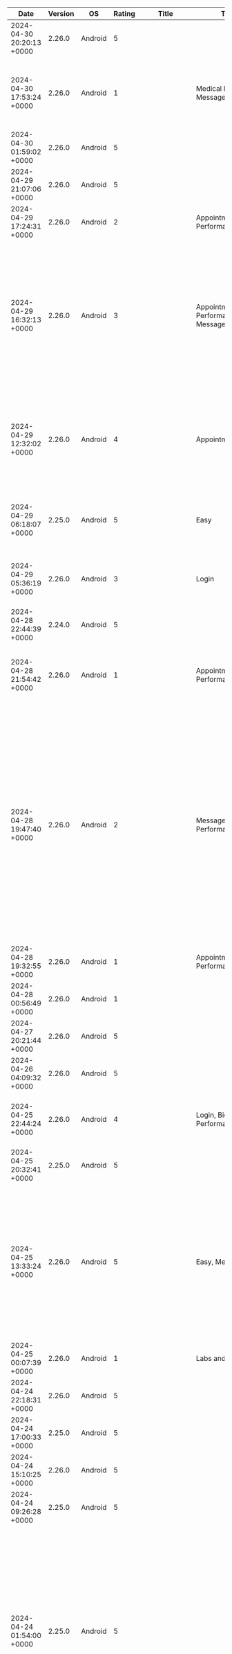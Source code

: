 | Date                      | Version | OS      | Rating | Title                                         | Tag                                                          | Review                                                                                                                                                                                                                                                                                                                                                                                                                                                                                                                                                                         |
| ------------------------- | ------- | ------- | ------ | --------------------------------------------- | ------------------------------------------------------------ | ------------------------------------------------------------------------------------------------------------------------------------------------------------------------------------------------------------------------------------------------------------------------------------------------------------------------------------------------------------------------------------------------------------------------------------------------------------------------------------------------------------------------------------------------------------------------------ |
| 2024-04-30 20:20:13 +0000 | 2.26.0  | Android | 5      |                                               |                                                              | Better than the previous app. Love it!                                                                                                                                                                                                                                                                                                                                                                                                                                                                                                                                         |
| 2024-04-30 17:53:24 +0000 | 2.26.0  | Android | 1      |                                               | Medical Records, Messages                                    | Useless app tells me what I already know. I cannot look at my medical records or contact anyone or leave a message fir a provider.                                                                                                                                                                                                                                                                                                                                                                                                                                             |
| 2024-04-30 01:59:02 +0000 | 2.26.0  | Android | 5      |                                               |                                                              | Friendly Application to use.                                                                                                                                                                                                                                                                                                                                                                                                                                                                                                                                                   |
| 2024-04-29 21:07:06 +0000 | 2.26.0  | Android | 5      |                                               |                                                              | great job                                                                                                                                                                                                                                                                                                                                                                                                                                                                                                                                                                      |
| 2024-04-29 17:24:31 +0000 | 2.26.0  | Android | 2      |                                               | Appointments, Performance                                    | Appointments quit working on the app                                                                                                                                                                                                                                                                                                                                                                                                                                                                                                                                           |
| 2024-04-29 16:32:13 +0000 | 2.26.0  | Android | 3      |                                               | Appointments, Performance, Error Message                     | Up until a week or so ago I had 0 issues with the app. Since last week the app will now not give me my appointment list. All it says is "We're having trouble getting your appointments. Refresh this screen or try again later." Neither of those options work.                                                                                                                                                                                                                                                                                                               |
| 2024-04-29 12:32:02 +0000 | 2.26.0  | Android | 4      |                                               | Appointments, Rx                                             | It's incredibly useful for appointments and prescription refills For support with this app, I've had good luck communicating with my local Patient Advocate at the VA.                                                                                                                                                                                                                                                                                                                                                                                                         |
| 2024-04-29 06:18:07 +0000 | 2.25.0  | Android | 5      |                                               | Easy                                                         | It makes getting your information some much easier. Wish I would have known about the app earlier.                                                                                                                                                                                                                                                                                                                                                                                                                                                                             |
| 2024-04-29 05:36:19 +0000 | 2.26.0  | Android | 3      |                                               | Login                                                        | app is ok usually takes you to a browser to login anyways so whats the point of the app.                                                                                                                                                                                                                                                                                                                                                                                                                                                                                       |
| 2024-04-28 22:44:39 +0000 | 2.24.0  | Android | 5      |                                               |                                                              | New app is amazing and a long time coming. Great Job VA                                                                                                                                                                                                                                                                                                                                                                                                                                                                                                                        |
| 2024-04-28 21:54:42 +0000 | 2.26.0  | Android | 1      |                                               | Appointments, Performance                                    | It was working great, now my appointments won't show up. That was my main reason for the app. Please fix                                                                                                                                                                                                                                                                                                                                                                                                                                                                       |
| 2024-04-28 19:47:40 +0000 | 2.26.0  | Android | 2      |                                               | Messages, Performance                                        | This app is convenient for some things. It has several glitching issues and boots you while working on typing messages and deletes the messages when you hit send and will log off on its own without warning. If you need to write a message that is longer than a couple of sentences, then use myhealthva.gov instead. That at least saves a draft rather than deleting it all and having to go back and rewrite it.                                                                                                                                                        |
| 2024-04-28 19:32:55 +0000 | 2.26.0  | Android | 1      |                                               | Appointments, Performance                                    | Often fails to load appointments                                                                                                                                                                                                                                                                                                                                                                                                                                                                                                                                               |
| 2024-04-28 00:56:49 +0000 | 2.26.0  | Android | 1      |                                               |                                                              | Does not work.                                                                                                                                                                                                                                                                                                                                                                                                                                                                                                                                                                 |
| 2024-04-27 20:21:44 +0000 | 2.26.0  | Android | 5      |                                               |                                                              | Thanks for all the help I am receiving.....                                                                                                                                                                                                                                                                                                                                                                                                                                                                                                                                    |
| 2024-04-26 04:09:32 +0000 | 2.26.0  | Android | 5      |                                               |                                                              | All in One                                                                                                                                                                                                                                                                                                                                                                                                                                                                                                                                                                     |
| 2024-04-25 22:44:24 +0000 | 2.26.0  | Android | 4      |                                               | Login, Biometrics, Performance                               | pretty good app. too many steps to login. used to be able to use fingerprint but that stopped working.                                                                                                                                                                                                                                                                                                                                                                                                                                                                         |
| 2024-04-25 20:32:41 +0000 | 2.25.0  | Android | 5      |                                               |                                                              | Outstanding well informed                                                                                                                                                                                                                                                                                                                                                                                                                                                                                                                                                      |
| 2024-04-25 13:33:24 +0000 | 2.26.0  | Android | 5      |                                               | Easy, Messages                                               | I LOVE the ease of access this app gives us Veterans, sending messages, pulling up our info when requested by agencies etc and just how Simple everything is! 😁👍🏼 100% recommend this app to All my fellow Veterans and God bless 🙏🏼❤️ us All! 😎🤙🏼🪂🏍️💨                                                                                                                                                                                                                                                                                                              |
| 2024-04-25 00:07:39 +0000 | 2.26.0  | Android | 1      |                                               | Labs and Tests                                               | sucks so far. can't get lab results.                                                                                                                                                                                                                                                                                                                                                                                                                                                                                                                                           |
| 2024-04-24 22:18:31 +0000 | 2.26.0  | Android | 5      |                                               |                                                              | everything is great I like it very much thanks                                                                                                                                                                                                                                                                                                                                                                                                                                                                                                                                 |
| 2024-04-24 17:00:33 +0000 | 2.25.0  | Android | 5      |                                               |                                                              | This too is a very needed app for our medical data                                                                                                                                                                                                                                                                                                                                                                                                                                                                                                                             |
| 2024-04-24 15:10:25 +0000 | 2.26.0  | Android | 5      |                                               |                                                              | finally an app for VA!!! Helps a lot!!                                                                                                                                                                                                                                                                                                                                                                                                                                                                                                                                         |
| 2024-04-24 09:26:28 +0000 | 2.25.0  | Android | 5      |                                               |                                                              | Good                                                                                                                                                                                                                                                                                                                                                                                                                                                                                                                                                                           |
| 2024-04-24 01:54:00 +0000 | 2.25.0  | Android | 5      |                                               |                                                              | My, family is on a Witness Protection Program. And, I am here as God as my witness I need CIA to help me protect my families belongings and Our Liberty and or Right's Because we are getting murdered. 12/24/2023. [redacted] My, father's name is [redacted]. He, went to [redacted] College in [redacted] and was in the United States Army and he is missing.                                                                                                                                                                                                 |
| 2024-04-23 19:10:04 +0000 | 2.25.0  | Android | 1      |                                               |                                                              | There's no continuity with the actual VA hospital.                                                                                                                                                                                                                                                                                                                                                                                                                                                                                                                             |
| 2024-04-23 18:56:43 +0000 | 2.26.0  | Android | 5      |                                               | Appointments                                                 | Very accurate/ real time. Appt. reminder.                                                                                                                                                                                                                                                                                                                                                                                                                                                                                                                                      |
| 2024-04-23 18:09:12 +0000 | 2.26.0  | Android | 2      |                                               | Login, Performance                                           | Worked OK for a while, but now when I attempt to log in, after entering email/password and doing the two-step verification through ID.me, when it sends me back to the app it just resets to the original log-in screen, rather than taking me on into the app. It will cycle me through this endless loop. I've tried resetting, reinstalling, clearing the cache...I literally cannot log in on the app. It's essentially useless.                                                                                                                                           |
| 2024-04-23 15:03:20 +0000 | 2.26.0  | Android | 1      |                                               | Login, Performance                                           | The app keeps looping back to the login screen. I'm using Android OS, and it is up to date. I've tried deleting and reinstalling the app. When you login, you get 3 options after you verify with the login partner. 1. Open 2. Close Tab 3. Cancel. I've tried the first two with the looping issue, but I did not try the third option.                                                                                                                                                                                                                                      |
| 2024-04-23 13:10:47 +0000 | 2.25.0  | Android | 5      |                                               | Easy                                                         | easy to use                                                                                                                                                                                                                                                                                                                                                                                                                                                                                                                                                                    |
| 2024-04-22 19:11:18 +0000 | 2.25.0  | Android | 5      |                                               | Benefits                                                     | Does a good job of showing a snapshot of benefits.                                                                                                                                                                                                                                                                                                                                                                                                                                                                                                                             |
| 2024-04-22 18:56:50 +0000 | 2.25.0  | Android | 5      |                                               | Easy, Rx, Messages                                           | THIS APP HAS CHANGED THE GAME FOR THE VA AND OUR SERVICE MEMBER'S IM ABLE TO EASILY COMMUNICATE AND CONNECT AND ALSO MANAGE MY MEDICNE THANK THE LORD                                                                                                                                                                                                                                                                                                                                                                                                                          |
| 2024-04-22 16:20:03 +0000 | 2.25.0  | Android | 5      |                                               | Messages                                                     | Wonderful tool for managing VA health. Especially helpful in contacting and sharing info with the VA health team.                                                                                                                                                                                                                                                                                                                                                                                                                                                              |
| 2024-04-22 16:11:52 +0000 | 2.25.0  | Android | 4      |                                               | Claims, Payments, Rx                                         | great way to view claim status, compensation payments, medication and order refills. More features could be added but you have to go to regular website for it.                                                                                                                                                                                                                                                                                                                                                                                                                |
| 2024-04-21 16:53:17 +0000 | 2.25.0  | Android | 5      |                                               |                                                              | Doing a very good job there especially the employee continue the with outstanding service's                                                                                                                                                                                                                                                                                                                                                                                                                                                                                    |
| 2024-04-21 13:02:20 +0000 | 2.25.0  | Android | 1      |                                               | Login, Performance                                           | Sign-in sends you through a loop and doesn't actually log into the app. This app has never fully worked properly and each update leads to more problems                                                                                                                                                                                                                                                                                                                                                                                                                        |
| 2024-04-20 22:42:49 +0000 | 2.25.0  | Android | 4      |                                               |                                                              | Not yet got the app.                                                                                                                                                                                                                                                                                                                                                                                                                                                                                                                                                           |
| 2024-04-20 16:56:06 +0000 | 2.25.0  | Android | 5      |                                               | Messages, Appointments                                       | it's the VA at your fingertips I know every location is going to be different and have a little bit different response times but I know here in Montana they do a fantastic job with messages keeping appointments I really recommend the app                                                                                                                                                                                                                                                                                                                                  |
| 2024-04-20 15:58:54 +0000 | 2.25.0  | Android | 5      |                                               | Easy, Navigation                                             | Easy to navigate and convenient!!!! Happy with all of the improvements occurring in the department of the VA.                                                                                                                                                                                                                                                                                                                                                                                                                                                                  |
| 2024-04-19 16:51:12 +0000 | 2.25.0  | Android | 5      |                                               |                                                              | Great so far                                                                                                                                                                                                                                                                                                                                                                                                                                                                                                                                                                   |
| 2024-04-19 15:21:02 +0000 | 2.25.0  | Android | 3      |                                               | Rx                                                           | Too much BS to refill RX                                                                                                                                                                                                                                                                                                                                                                                                                                                                                                                                                       |
| 2024-04-19 14:54:11 +0000 | 2.25.0  | Android | 2      |                                               | Login, Performance                                           | Works when it wants too. I'm currently in a login loop where it will open ID me and I do a push notification and approve it, then goes back to the app still on the sign on page                                                                                                                                                                                                                                                                                                                                                                                               |
| 2024-04-19 05:50:44 +0000 | 2.25.0  | Android | 3      |                                               |                                                              | Very limited, try using links and Hypertext to VA.gov                                                                                                                                                                                                                                                                                                                                                                                                                                                                                                                          |
| 2024-04-19 03:45:00 +0000 | 2.25.0  | Android | 5      |                                               |                                                              | Great                                                                                                                                                                                                                                                                                                                                                                                                                                                                                                                                                                          |
| 2024-04-19 00:35:51 +0000 | 2.25.0  | Android | 5      |                                               |                                                              | Always receive excellent service & care here.                                                                                                                                                                                                                                                                                                                                                                                                                                                                                                                                  |
| 2024-04-18 21:56:13 +0000 | 2.25.0  | Android | 4      |                                               |                                                              | I have no problems with this site.                                                                                                                                                                                                                                                                                                                                                                                                                                                                                                                                             |
| 2024-04-18 21:42:21 +0000 | 2.25.0  | Android | 1      |                                               | Login, Performance                                           | I have been attempting to log in for 30 mins, not happening! Called # no answer!                                                                                                                                                                                                                                                                                                                                                                                                                                                                                               |
| 2024-04-18 20:58:16 +0000 | 2.24.0  | Android | 5      |                                               |                                                              | User friendly                                                                                                                                                                                                                                                                                                                                                                                                                                                                                                                                                                  |
| 2024-04-18 18:21:44 +0000 | 2.23.0  | Android | 3      |                                               | Login, Disability, Accessibility                             | difficult remember login cognitive memory loss                                                                                                                                                                                                                                                                                                                                                                                                                                                                                                                                 |
| 2024-04-17 09:30:11 +0000 | 2.25.0  | Android | 5      |                                               |                                                              | great app                                                                                                                                                                                                                                                                                                                                                                                                                                                                                                                                                                      |
| 2024-04-16 21:50:19 +0000 | 2.25.0  | Android | 5      |                                               |                                                              | The care and interest that this faculty gives to anyone patient are amazing, and comforting feelings allow you to be a stress free and relaxed atmosphere 😌.                                                                                                                                                                                                                                                                                                                                                                                                                  |
| 2024-04-16 21:03:16 +0000 | 2.25.0  | Android | 1      |                                               | Messages, Performance, Appointments                          | Used to be able to message my medical team, can't now. Use to be able to see my upcoming VA appointments, can't.                                                                                                                                                                                                                                                                                                                                                                                                                                                               |
| 2024-04-16 11:56:55 +0000 | 2.25.0  | Android | 5      |                                               |                                                              | excellent app for the VA                                                                                                                                                                                                                                                                                                                                                                                                                                                                                                                                                       |
| 2024-04-16 01:36:13 +0000 | 2.25.0  | Android | 2      |                                               | Messages, Performance                                        | twice message never went through                                                                                                                                                                                                                                                                                                                                                                                                                                                                                                                                               |
| 2024-04-15 23:04:09 +0000 | 2.25.0  | Android | 5      |                                               |                                                              | Much faster than logging in with a p c.                                                                                                                                                                                                                                                                                                                                                                                                                                                                                                                                        |
| 2024-04-15 22:46:41 +0000 | 2.25.0  | Android | 5      |                                               |                                                              | great app for vets                                                                                                                                                                                                                                                                                                                                                                                                                                                                                                                                                             |
| 2024-04-15 06:38:23 +0000 | 2.25.0  | Android | 5      |                                               |                                                              | I love this application.                                                                                                                                                                                                                                                                                                                                                                                                                                                                                                                                                       |
| 2024-04-15 05:14:34 +0000 | 2.25.0  | Android | 5      |                                               |                                                              | My interactions with the Silverdale CBOC have been exemplary. Thank you!                                                                                                                                                                                                                                                                                                                                                                                                                                                                                                       |
| 2024-04-14 23:01:51 +0000 | 2.25.0  | Android | 1      |                                               | Claims, Appeals                                              | There's hardly any "details" in what is going on your claim. A veteran can't see what was submitted or any details in an appeal of a claim either. The less you know, the better for the VA.                                                                                                                                                                                                                                                                                                                                                                                   |
| 2024-04-14 16:30:13 +0000 | 2.25.0  | Android | 3      |                                               | Appointments, Performance                                    | we can see our stuff but I would really like to know what my appoint menta are so if I forget to write them in my planner and I come back to write it in, I can look on there and find out what the appointment is for. outside of that, this app is very helpful for keeping up with stuff I just need notifications from the app eventually ❤️                                                                                                                                                                                                                               |
| 2024-04-14 03:53:14 +0000 | 2.25.0  | Android | 5      |                                               | Rx, Appointments, Letters, Payments, Navigation, Easy        | I love this app! Very easy to use. very simple smooth and not complicated. Hopkins on this app is fantastic! I can refill my medications, see my appointments, download my VA letters, change my direct deposit Etc it's about time the VA put out something that everyone can navigate through with ease.                                                                                                                                                                                                                                                                     |
| 2024-04-13 20:23:21 +0000 | 2.25.0  | Android | 5      |                                               | Rx                                                           | myhealth.vet.gov doesn't have an area for paying co-pay. The co-pay never Itemized, so I know it for a prescription for a doctor. everything else is great.                                                                                                                                                                                                                                                                                                                                                                                                                    |
| 2024-04-12 22:51:22 +0000 | 2.25.0  | Android | 5      |                                               |                                                              | It has everything I could ever need as a Veteran!                                                                                                                                                                                                                                                                                                                                                                                                                                                                                                                              |
| 2024-04-12 22:25:30 +0000 | 2.25.0  | Android | 2      |                                               | Notifications, Messages, Claims, Letters, Error Message      | This app is very unreliable. I never get alerts about messages being sent to me, and when I see that a claim letter is available when I click on Claim Letters, it says none are available. I have to call the VA and have an agent read them to me or wait 12 days to get the letter in the snail mail. 9 times out of 10 I get the "the VA mobile app isn't working right now, try again later" message. Unusable.                                                                                                                                                           |
| 2024-04-12 16:09:33 +0000 | 2.25.0  | Android | 4      |                                               | Performance                                                  | not a bad app but sometimes it gets a touch buggy                                                                                                                                                                                                                                                                                                                                                                                                                                                                                                                              |
| 2024-04-12 15:34:37 +0000 | 2.25.0  | Android | 3      |                                               | Login, Performance                                           | Repeated failed efforts to gain account access via mobile device using valid user ID and password. (Works fine on my notebook.) Using my mobile, once login info is provided and validated, the app then asks if I want to OPEN or close. I request OPEN and the app recycles back to the LOGIN SCREEN.                                                                                                                                                                                                                                                                        |
| 2024-04-12 15:26:03 +0000 | 2.25.0  | Android | 5      |                                               |                                                              | Great service and great staff. Always well received and treated with respect. Dr. Saenz and the gray team always make me feel welcomed and concerned about my health..                                                                                                                                                                                                                                                                                                                                                                                                         |
| 2024-04-12 11:19:58 +0000 | 2.25.0  | Android | 5      |                                               |                                                              | Staff exceeded my expectations.                                                                                                                                                                                                                                                                                                                                                                                                                                                                                                                                                |
| 2024-04-12 01:18:58 +0000 | 2.25.0  | Android | 3      |                                               | Appointments, Performance, Login                             | Recent updates (2.25.0) did not import previous scheduled appointments. There is no way to manually import upcoming appointments. Stil issues when having to log in via Authentication renewal                                                                                                                                                                                                                                                                                                                                                                                 |
| 2024-04-11 15:49:31 +0000 | 2.25.0  | Android | 1      |                                               | Rx                                                           | Can't get a prescription for me!                                                                                                                                                                                                                                                                                                                                                                                                                                                                                                                                               |
| 2024-04-11 12:25:35 +0000 | 2.25.0  | Android | 3      |                                               | Login, Performance                                           | Edit: had to login a different way. Previous: Already have an account. Input info, get authentication sent to phone number, check info (address, phone number), next step is verification... "we couldn't match you to this number"                                                                                                                                                                                                                                                                                                                                            |
| 2024-04-11 12:20:15 +0000 | 2.25.0  | Android | 5      |                                               |                                                              | Excellent thanks                                                                                                                                                                                                                                                                                                                                                                                                                                                                                                                                                               |
| 2024-04-10 23:54:38 +0000 | 2.25.0  | Android | 1      |                                               | Login, Performance                                           | Terrible app can't get past the login page                                                                                                                                                                                                                                                                                                                                                                                                                                                                                                                                     |
| 2024-04-10 22:15:28 +0000 | 2.25.0  | Android | 5      |                                               |                                                              | Makes things a whole lot easier!                                                                                                                                                                                                                                                                                                                                                                                                                                                                                                                                               |
| 2024-04-10 16:57:31 +0000 | 2.25.0  | Android | 1      |                                               | Messages                                                     | I no longer have access to my primary doctor.                                                                                                                                                                                                                                                                                                                                                                                                                                                                                                                                  |
| 2024-04-10 16:52:13 +0000 | 2.25.0  | Android | 5      |                                               |                                                              | great app                                                                                                                                                                                                                                                                                                                                                                                                                                                                                                                                                                      |
| 2024-04-10 14:37:46 +0000 | 2.25.0  | Android | 5      |                                               |                                                              | love the VA                                                                                                                                                                                                                                                                                                                                                                                                                                                                                                                                                                    |
| 2024-04-10 14:37:20 +0000 | 2.24.0  | Android | 3      |                                               |                                                              | Probably a fair rating. Sometimes it takes multiple tries to access relevant information.                                                                                                                                                                                                                                                                                                                                                                                                                                                                                      |
| 2024-04-10 12:57:40 +0000 | 2.25.0  | Android | 5      |                                               | Easy                                                         | easy to use                                                                                                                                                                                                                                                                                                                                                                                                                                                                                                                                                                    |
| 2024-04-10 01:34:01 +0000 | 2.24.0  | Android | 1      |                                               | Performance                                                  | for a basic app, with basic functions, like most government websites, it can barely do what it needs to do without feeling like it's 20 years old and extremely buggy.                                                                                                                                                                                                                                                                                                                                                                                                         |
| 2024-04-09 18:59:26 +0000 | 2.24.0  | Android | 5      |                                               | Appointments, Rx                                             | best way to check on your appts and meds                                                                                                                                                                                                                                                                                                                                                                                                                                                                                                                                       |
| 2024-04-09 18:34:49 +0000 | 2.24.0  | Android | 5      |                                               |                                                              | Faithful Health Care! I'm grateful! Thank God for VA Doctors, Nurses, Admin People who keep me straight: Jennifer at Puyallup VA!!                                                                                                                                                                                                                                                                                                                                                                                                                                             |
| 2024-04-09 13:23:14 +0000 | 2.24.0  | Android | 1      |                                               |                                                              | This app sucks.                                                                                                                                                                                                                                                                                                                                                                                                                                                                                                                                                                |
| 2024-04-08 22:45:12 +0000 | 2.23.0  | Android | 1      |                                               |                                                              | When i inevitably become 1 of the 22 a day, the VA will be at the top of my note.                                                                                                                                                                                                                                                                                                                                                                                                                                                                                              |
| 2024-04-08 14:05:39 +0000 | 2.24.0  | Android | 4      |                                               | Messages, Performance                                        | can't delete messages any longer. What happened??                                                                                                                                                                                                                                                                                                                                                                                                                                                                                                                              |
| 2024-04-08 13:06:29 +0000 | 2.24.0  | Android | 4      |                                               | Messages                                                     | how to trash old messages                                                                                                                                                                                                                                                                                                                                                                                                                                                                                                                                                      |
| 2024-04-08 10:57:19 +0000 | 2.24.0  | Android | 1      |                                               |                                                              | what a pain                                                                                                                                                                                                                                                                                                                                                                                                                                                                                                                                                                    |
| 2024-04-07 21:39:09 +0000 | 2.24.0  | Android | 5      |                                               | Payments, Rx, Appointments                                   | This application allows me to check my disability payments, refills, and Doctor Appointments.                                                                                                                                                                                                                                                                                                                                                                                                                                                                                  |
| 2024-04-07 21:12:37 +0000 | 2.24.0  | Android | 5      |                                               | Easy, Appointments, Rx                                       | va app very easy to use and helpful with appointments and pharmacy refills.                                                                                                                                                                                                                                                                                                                                                                                                                                                                                                    |
| 2024-04-07 17:53:50 +0000 | 1.30.0  | Android | 5      |                                               | Letters, Disability                                          | As described, great for us disabled vets, get your letters in 2 minutes.                                                                                                                                                                                                                                                                                                                                                                                                                                                                                                       |
| 2024-04-07 13:22:54 +0000 | 2.24.0  | Android | 5      |                                               |                                                              | Great for Veterans                                                                                                                                                                                                                                                                                                                                                                                                                                                                                                                                                             |
| 2024-04-07 02:49:19 +0000 | 2.24.0  | Android | 5      |                                               |                                                              | Great app.                                                                                                                                                                                                                                                                                                                                                                                                                                                                                                                                                                     |
| 2024-04-06 15:16:24 +0000 | 2.24.0  | Android | 5      |                                               | Easy, Navigation                                             | excellent new app, easy to read and navigate.                                                                                                                                                                                                                                                                                                                                                                                                                                                                                                                                  |
| 2024-04-05 19:59:35 +0000 | 2.24.0  | Android | 5      |                                               |                                                              | The VA has always been my best preference for my health care and/or referral.                                                                                                                                                                                                                                                                                                                                                                                                                                                                                                  |
| 2024-04-05 17:23:41 +0000 | 2.24.0  | Android | 5      |                                               |                                                              | great application 👍🏻                                                                                                                                                                                                                                                                                                                                                                                                                                                                                                                                                         |
| 2024-04-05 10:38:44 +0000 | 2.24.0  | Android | 5      |                                               | Easy                                                         | love it. super easy and convenient to use.                                                                                                                                                                                                                                                                                                                                                                                                                                                                                                                                     |
| 2024-04-04 23:16:18 +0000 | 2.24.0  | Android | 5      |                                               |                                                              | This app really helps me keep up with all my VA and medical.                                                                                                                                                                                                                                                                                                                                                                                                                                                                                                                   |
| 2024-04-04 19:59:15 +0000 | 2.24.0  | Android | 3      |                                               | Recommendations, Appointments, Medical Records, Rx, Messages | I've edited this review from 1 star to 4 and down to 3 now. There is no one to contact for troubleshooting, so reviews are the only way to tell them the issues. The negatives are fewer now, but one huge problem is scheduled appointments. It shows that i have none when I have many and also no history of appointments. I've cleared cache, memory, and reinstalled. There are no medical records downloading or viewing except vaccinations. Big pluses are Rx renewals and messaging.                                                                                  |
| 2024-04-04 15:29:40 +0000 | 2.24.0  | Android | 5      |                                               | Easy                                                         | Very easy to use                                                                                                                                                                                                                                                                                                                                                                                                                                                                                                                                                               |
| 2024-04-04 13:14:12 +0000 | 2.24.0  | Android | 5      |                                               |                                                              | way better!                                                                                                                                                                                                                                                                                                                                                                                                                                                                                                                                                                    |
| 2024-04-04 10:33:20 +0000 |         | Android | 5      |                                               | Easy                                                         | easy to manage                                                                                                                                                                                                                                                                                                                                                                                                                                                                                                                                                                 |
| 2024-04-04 05:15:24 +0000 | 2.24.0  | Android | 5      |                                               | Performance                                                  | 5/5 experience.                                                                                                                                                                                                                                                                                                                                                                                                                                                                                                                                                                |
| 2024-04-03 21:48:25 +0000 | 2.24.0  | Android | 5      |                                               |                                                              | so far so good! God's blessings to all of you                                                                                                                                                                                                                                                                                                                                                                                                                                                                                                                                  |
| 2024-04-03 21:31:40 +0000 | 2.24.0  | Android | 5      |                                               | Performance                                                  | Working well.                                                                                                                                                                                                                                                                                                                                                                                                                                                                                                                                                                  |
| 2024-04-03 16:22:00 +0000 | 2.24.0  | Android | 1      |                                               |                                                              | I can't do a damn thing with this ridiculously stupid program!! I ve seen better coding from a first semester High School student.                                                                                                                                                                                                                                                                                                                                                                                                                                             |
| 2024-04-03 14:43:29 +0000 | 2.24.0  | Android | 5      |                                               |                                                              | great way to stay informed.                                                                                                                                                                                                                                                                                                                                                                                                                                                                                                                                                    |
| 2024-04-03 13:48:59 +0000 | 2.24.0  | Android | 5      |                                               |                                                              | So much information in one spot                                                                                                                                                                                                                                                                                                                                                                                                                                                                                                                                                |
| 2024-04-03 12:02:52 +0000 | 2.24.0  | Android | 5      |                                               | Appointments, Rx                                             | The level of care I receive is great. From my meds being derived on time to making appointments.                                                                                                                                                                                                                                                                                                                                                                                                                                                                               |
| 2024-04-03 02:29:54 +0000 | 2.24.0  | Android | 5      |                                               |                                                              | Keeps you up to date on VA stuff....great app!                                                                                                                                                                                                                                                                                                                                                                                                                                                                                                                                 |
| 2024-04-02 17:43:34 +0000 | 2.24.0  | Android | 1      |                                               | Appointments, Rx, Medical Records, Performance               | DOES NOT WORK. For the last year they keep updating this app but they never get it fixed. IT DOES NOT SHOW MEDICAL APPOINTMENTS. It works for prescriptions and Vax records.                                                                                                                                                                                                                                                                                                                                                                                                   |
| 2024-04-02 02:01:07 +0000 | 2.24.0  | Android | 3      |                                               | Medical Records, Labs and Tests, Recommendations             | Why don't I have access to all of my medical records? I want to see my labs and I don't have access to a laptop. If I need a laptop to access all of my medical information, then this app is useless.                                                                                                                                                                                                                                                                                                                                                                         |
| 2024-04-01 22:55:40 +0000 | 2.24.0  | Android | 5      |                                               | Easy                                                         | Easy and convenient, appreciate the VA getting this app out.                                                                                                                                                                                                                                                                                                                                                                                                                                                                                                                   |
| 2024-04-01 21:41:34 +0000 | 2.24.0  | Android | 1      |                                               |                                                              | a waste of tax payers money                                                                                                                                                                                                                                                                                                                                                                                                                                                                                                                                                    |
| 2024-04-01 15:03:30 +0000 | 2.24.0  | Android | 5      |                                               | Appointments                                                 | App makes it easier to review appointments.                                                                                                                                                                                                                                                                                                                                                                                                                                                                                                                                    |
| 2024-04-01 11:57:11 +0000 | 2.24.0  | Android | 5      |                                               | Rx, Appointments                                             | Great for convenience of scheduling and medication reorder.                                                                                                                                                                                                                                                                                                                                                                                                                                                                                                                    |
| 2024-04-29 10:52:48 -0700 | 2.26.0  | iOS     | 5      | Keep Crashing                                 | Appointments, Error Message, Performance                     | While trying to see appointments the apps keeps closing out leaving the following message: We're sorry. We've run into a problem. We're having trouble getting your appointments. Refresh this screen or try again later. Refresh screen Thanks                                                                                                                                                                                                                                                                                                                                |
| 2024-04-29 07:50:56 -0700 | 2.26.0  | iOS     | 1      | App is not working now                        | Performance, Login                                           | It’s a great app when it’s working correctly. Fix the login problem and I will update the review to 5 stars.                                                                                                                                                                                                                                                                                                                                                                                                                                                                   |
| 2024-04-29 06:53:01 -0700 | 2.26.0  | iOS     | 2      | Appointment are not provided within App       | Appointments, Error Message, Performance                     | An error has been showing up when searching for appointments for the past week, the below message is received. “We’re sorry. We have run into problems. We’re having trouble getting your appointments refresher this screen, or try again later.” Please correct at your earliest convenience. Thank you.                                                                                                                                                                                                                                                                     |
| 2024-04-28 14:13:26 -0700 | 2.26.0  | iOS     | 3      | Bug with Appointments                         | Appointments, Performance                                    | Hi, I can’t see appointments on the app which just happened a few days ago. The appointments show up for a second and then disappear. Please help! Otherwise I love the app!                                                                                                                                                                                                                                                                                                                                                                                                   |
| 2024-04-27 23:02:35 -0700 | 2.26.0  | iOS     | 2      | Last update…                                  | Appointments, Performance                                    | Since the last update I can no longer see my appointments on the app, have to login to the website. If I can’t see my appointments, there is no need to keep the app.                                                                                                                                                                                                                                                                                                                                                                                                          |
| 2024-04-27 12:01:40 -0700 | 2.26.0  | iOS     | 3      | Recent update broke app                       | Appointments, Notifications, Performance                     | Appointment reminder are no longer working. Been 2 days since 26th April .                                                                                                                                                                                                                                                                                                                                                                                                                                                                                                     |
| 2024-04-27 07:03:43 -0700 | 2.26.0  | iOS     | 1      | Raymond Thomas                                | Appointments, Performance                                    | After updating the app to this newest version, my appointments are not showing up                                                                                                                                                                                                                                                                                                                                                                                                                                                                                              |
| 2024-04-26 16:49:59 -0700 | 2.26.0  | iOS     | 1      | Appointments not showing                      | Appointments, Error Message, Performance                     | A couple days ago the appointments section keeps erroring out. It says “We’re sorry. We’ve run into a problem. Please refresh your screen.                                                                                                                                                                                                                                                                                                                                                                                                                                     |
| 2024-04-26 12:42:10 -0700 | 2.26.0  | iOS     | 5      | Way better than previous versions.            |                                                              | I like this one. I’ll be using this from now on.                                                                                                                                                                                                                                                                                                                                                                                                                                                                                                                               |
| 2024-04-26 11:36:38 -0700 | 2.26.0  | iOS     | 5      | Not enough                                    | Messages, Rx, Recommendations                                | Why did I accidentally find this, and was not recommended it by every clinic I wandered through in my local VA? This is a secure messaging system for your providers and nurses. Why is this not saving every veteran in America time refilling prescriptions and consolidating access? This is amazing and thank you VA. I go now to my local VA to show the right people and drop off copies of “how to”.                                                                                                                                                                    |
| 2024-04-26 11:27:06 -0700 | 2.26.0  | iOS     | 1      | Medical record review access                  | Medical Records                                              | I can’t review my medical chart anymore. If there is a way I need help                                                                                                                                                                                                                                                                                                                                                                                                                                                                                                         |
| 2024-04-26 11:02:59 -0700 | 2.26.0  | iOS     | 3      | Appointments                                  | Appointments, Performance                                    | App worked really well until the last update. I no longer have access to any appointments through the app. I have to use the website to see my appointments. I hope they correct the issue soon.                                                                                                                                                                                                                                                                                                                                                                               |
| 2024-04-26 09:25:34 -0700 | 2.26.0  | iOS     | 5      | Awesomeness                                   |                                                              | Happy to see progress in our VA System                                                                                                                                                                                                                                                                                                                                                                                                                                                                                                                                         |
| 2024-04-25 08:26:36 -0700 | 2.26.0  | iOS     | 4      | Secure Messaging                              | Messages, Notifications, Login, Performance                  | I like the notification for new Secure Messages, and the auto login feature. I hate notifications and the a login feature where you have to remember a password.                                                                                                                                                                                                                                                                                                                                                                                                               |
| 2024-04-25 07:29:20 -0700 | 2.26.0  | iOS     | 5      | Well designed and easy to use                 | Easy, Performance                                            | I appreciate the ease of use of this app. Provides the most commonly needed information in a simple format. Thanks to the app developers.                                                                                                                                                                                                                                                                                                                                                                                                                                      |
| 2024-04-25 07:06:03 -0700 | 2.26.0  | iOS     | 5      | They nailed it with this app                  | Appointments, Rx, Messages                                   | Finally rolled va, myhealthevet all into one. Your appointments, prescriptions, ease of access to your doctors through secure messaging, and documentation that you need a lot of times for various reasons in life are under one App, one umbrella. Thanks VA for doing this, your team is doing a great service to our fine nation by enhancing veterans quality of life!                                                                                                                                                                                                    |
| 2024-04-25 06:30:00 -0700 | 2.26.0  | iOS     | 5      | A vital part of my VA experience              |                                                              | My healthcare is in good hands with VA and this app is so helpful and well done I would feel lost without it.                                                                                                                                                                                                                                                                                                                                                                                                                                                                  |
| 2024-04-24 13:10:40 -0700 | 2.26.0  | iOS     | 4      | Solid app                                     | Claims, Veteran status, Recommendations                      | Solid app to check on claims. One improvement would be adding the type of discharge to the proof of veteran status.                                                                                                                                                                                                                                                                                                                                                                                                                                                            |
| 2024-04-24 11:27:03 -0700 | 2.26.0  | iOS     | 4      | Good                                          | Payments, Recommendations                                    | Good but needs more functionally need to be able to pay your copays.                                                                                                                                                                                                                                                                                                                                                                                                                                                                                                           |
| 2024-04-23 11:16:22 -0700 | 2.26.0  | iOS     | 5      | VA contact                                    | Messages                                                     | I was pleased to see and hear from the Chattanooga VA today, it was great to see someone actually read and responded to me about my concern. Thanks Chattanooga VA staff for your speedy reaction to my concern. Greatly appreciated.                                                                                                                                                                                                                                                                                                                                          |
| 2024-04-23 06:01:09 -0700 | 2.25.0  | iOS     | 2      | On line appointments                          | Appointments                                                 | My on line appointment request was not responded to.                                                                                                                                                                                                                                                                                                                                                                                                                                                                                                                           |
| 2024-04-22 15:14:04 -0700 | 2.25.0  | iOS     | 5      | Combines Services                             | Navigation, Performance                                      | Using this app combines myhealth.va with va.gov. Using a computer you have to log in separately. A great timesaver that allows you to navigate all Veterans services at once.                                                                                                                                                                                                                                                                                                                                                                                                  |
| 2024-04-22 11:23:19 -0700 | 2.25.0  | iOS     | 5      | Works great                                   | Profile, Easy                                                | This app makes things easier for address changes and other things.                                                                                                                                                                                                                                                                                                                                                                                                                                                                                                             |
| 2024-04-21 20:51:11 -0700 | 2.25.0  | iOS     | 4      | It’s ok                                       | Recommendations, Appointments, Navigation                    | The works, sort of. There aren’t enough categories to help find the area or dept I’m interested in. For example; to cancel an appointment, requires clicking in several places to locate the place for that.                                                                                                                                                                                                                                                                                                                                                                   |
| 2024-04-21 18:27:43 -0700 | 2.25.0  | iOS     | 5      | Care review                                   |                                                              | I have never been treated so well or received such good care as I have through the Portland VA. I would recommend it to anyone.                                                                                                                                                                                                                                                                                                                                                                                                                                                |
| 2024-04-20 07:31:04 -0700 | 2.25.0  | iOS     | 5      | Thank you                                     | Claims                                                       | Thanks VA for having this app so I can check on my VA claims etc                                                                                                                                                                                                                                                                                                                                                                                                                                                                                                               |
| 2024-04-20 06:58:45 -0700 | 2.25.0  | iOS     | 5      | I love this app                               | Appointments                                                 | This app is perfect for keeping up with appointments. It’s great 👍🏽 😊                                                                                                                                                                                                                                                                                                                                                                                                                                                                                                       |
| 2024-04-19 15:23:16 -0700 | 2.25.0  | iOS     | 1      | Glitchy                                       | Appointments, Performance                                    | Duplicate appointment?! No clinic information under each appointment??!! Missing appointments???!!!                                                                                                                                                                                                                                                                                                                                                                                                                                                                            |
| 2024-04-19 08:44:59 -0700 | 2.25.0  | iOS     | 1      | “Higher level review”                         |                                                              | I put in a claim and went to my appointment for my symptoms I had related to burn pits. They advised me I had these illnesses, they said my claim hadn’t been voted in, so they denied my claim. I submitted for higher level review and they admitted they made a mistake and still no decision 2 years later!                                                                                                                                                                                                                                                                |
| 2024-04-18 10:24:19 -0700 | 2.25.0  | iOS     | 1      | Login issues.                                 | Login, Performance                                           | After last update app repeatedly requesting login after confirmation of two factor … come on guys how about testing the app before deployment                                                                                                                                                                                                                                                                                                                                                                                                                                  |
| 2024-04-18 06:56:46 -0700 | 2.25.0  | iOS     | 5      | The app                                       | Easy                                                         | I like this better than the original way especially with a person recovering from a mini stroke, they made it easier to use it                                                                                                                                                                                                                                                                                                                                                                                                                                                 |
| 2024-04-16 13:33:14 -0700 | 2.25.0  | iOS     | 5      | Awesome                                       |                                                              | I was impressed clean . friendly professional staff                                                                                                                                                                                                                                                                                                                                                                                                                                                                                                                            |
| 2024-04-16 06:36:57 -0700 | 2.25.0  | iOS     | 1      | Not even working                              | Login, Performance                                           | I downloaded it from the Apple App Store. I tried to log in so I can see my appointment. But the system says it is loading the application and just keeps spinning. After 10 minutes I gave up. Your app does not work. At least it should allow me to log into my VA account. I wish I could give it less than one star. Please fix your app so us vets can use it. It just keep spinning saying it is loading the application.                                                                                                                                               |
| 2024-04-15 09:30:07 -0700 | 2.25.0  | iOS     | 4      | Overall super helpful and a good app          | Accessibility, Easy, Recommendations                         | The app is a great, easily accessible snapshot of most things going on with my care. My only suggestion would be that the appointment info mirrored what comes via snail mail. Currently the appointment info is very vague in the app, where the letters give me location, directions, physician and location info, etc. I’d much rather have that in the app than even receive the letter.                                                                                                                                                                                   |
| 2024-04-15 00:50:22 -0700 | 2.25.0  | iOS     | 1      | DOES NOT WORK!                                | Login, Performance                                           | The app was working until this last update, and now I cannot sign in to the app at all. Whatever you did you did not fixed anything just made it unusable. Please fix it. Thank you                                                                                                                                                                                                                                                                                                                                                                                            |
| 2024-04-14 06:41:51 -0700 | 2.25.0  | iOS     | 5      | Very Pleased                                  |                                                              | When I first became a patient in the VA, I was apprehensive. That was in 2010. And, every since my first visit, I have been treated like a dignitary. I can’t afford medical insurance, so the VA is all I have. And… even if I had money,I wouldn’t want anyone else taking care of me. Thank You, from the bottom of my heart. Dean Conley, 9563                                                                                                                                                                                                                             |
| 2024-04-12 17:43:57 -0700 | 2.25.0  | iOS     | 1      | Waste of time                                 | Performance                                                  | Half the time it’s down for maintenance the other half nothing has updated                                                                                                                                                                                                                                                                                                                                                                                                                                                                                                     |
| 2024-04-12 11:27:39 -0700 | 2.25.0  | iOS     | 3      | Add Travel Claim.                             | Travel Pay, Recommendations                                  | Add the ability to submit for travel claims.                                                                                                                                                                                                                                                                                                                                                                                                                                                                                                                                   |
| 2024-04-12 06:24:51 -0700 | 2.25.0  | iOS     | 1      | Broken app                                    | Performance, Login                                           | Just like most things having to do with our government, it doesn’t work. Impossible to verify your ID when creating an account. Year another disgrace to our veterans.                                                                                                                                                                                                                                                                                                                                                                                                         |
| 2024-04-11 08:50:22 -0700 | 2.25.0  | iOS     | 1      | Not working                                   | Rx, Appointments, Performance, Travel Pay                    | I can sign into the app and I can order prescriptions, but none of my appointments show up and I don’t seem to be able to do travel pay. So I am assuming that this app is not completely worthless but definitely not a trustworthy way of doing business.                                                                                                                                                                                                                                                                                                                    |
| 2024-04-11 08:05:16 -0700 | 2.25.0  | iOS     | 5      | VA App                                        | Easy                                                         | Very simple , quick and easy to use. Thank you .                                                                                                                                                                                                                                                                                                                                                                                                                                                                                                                               |
| 2024-04-10 07:06:44 -0700 | 2.25.0  | iOS     | 5      | Veteran                                       | Performance, Labs and Tests, Recommendations                 | I am pleased with the Application however I can not access some things I was able to before. The Application I would like to access is my Laboratory or Blood Test. I feel that I should be able to see my Lab Tests.                                                                                                                                                                                                                                                                                                                                                          |
| 2024-04-10 06:19:57 -0700 | 2.25.0  | iOS     | 3      | Doesn’t show what type of appointment         | Messages, Appointments, Performance                          | Decent app although it doesn’t show what type of appointment you’re going to so I have to message my provider to make sure what type of clinic I’m going to and that can take a couple days. Only thing that’s bugging me about this app.                                                                                                                                                                                                                                                                                                                                      |
| 2024-04-09 12:28:43 -0700 | 2.25.0  | iOS     | 2      | Login                                         | Navigation, Login                                            | Always have a hard time navigating the log in process.                                                                                                                                                                                                                                                                                                                                                                                                                                                                                                                         |
| 2024-04-09 11:26:49 -0700 | 2.25.0  | iOS     | 1      | The VA app                                    | Performance, Error Message                                   | I updated my VA app as suggested when I logged in today. After the update, the app won’t allow me to go to healthevet. Says I need a premium account, which I’ve had for years. Deleted the app but old version is not available.                                                                                                                                                                                                                                                                                                                                              |
| 2024-04-09 11:03:15 -0700 | 2.25.0  | iOS     | 3      | Travel pay                                    | Travel Pay, Recommendations                                  | When confirming an appt there should be link to submit travel pay. I have only gotten 2 travel pay text and I’ve been here 10x. When you confirm an appt it should accept it when you hit the confirm button, however it stays active when you arrow back out.                                                                                                                                                                                                                                                                                                                 |
| 2024-04-09 09:10:58 -0700 | 2.25.0  | iOS     | 5      | Usability                                     | Easy                                                         | Easy to use                                                                                                                                                                                                                                                                                                                                                                                                                                                                                                                                                                    |
| 2024-04-09 07:32:40 -0700 | 2.25.0  | iOS     | 1      | STILL Broken                                  | Error Message, Appointments, Performance                     | it’s been over two months, and I am still receiving the “VA app currently not working“ and “you don’t have any appointments” error messages (even though I literally have a recurring appointment each month for one of the clinics). PLEASE fix this.                                                                                                                                                                                                                                                                                                                         |
| 2024-04-09 07:14:28 -0700 | 2.25.0  | iOS     | 5      | Service                                       | Notifications, Appointments                                  | 5 star service on appt reminders. Keep it up                                                                                                                                                                                                                                                                                                                                                                                                                                                                                                                                   |
| 2024-04-08 13:59:37 -0700 | 2.24.0  | iOS     | 1      | Reliability issues:                           | Appointments, Rx, Performance                                | This app lacks the reliable capability of booking an appointment. Too clunky; fumbled the bag when it came to getting refills, fr,fr...low-key, but I can’t trip… even though my refills were hella late. Like the progress… but we still have a lot of work to do. -Peace                                                                                                                                                                                                                                                                                                     |
| 2024-04-08 07:07:57 -0700 | 2.24.0  | iOS     | 5      | K.I.S.S.                                      | Easy                                                         | Great, easy to use.                                                                                                                                                                                                                                                                                                                                                                                                                                                                                                                                                            |
| 2024-04-08 06:14:13 -0700 | 2.24.0  | iOS     | 1      | Login Difficulty                              | Login, Performance                                           | This app is very difficult to log onto and the app won’t stay logged in.                                                                                                                                                                                                                                                                                                                                                                                                                                                                                                       |
| 2024-04-07 17:23:50 -0700 | 2.24.0  | iOS     | 5      | Thank you for what you do                     |                                                              | It makes a difference to the Veteran community.                                                                                                                                                                                                                                                                                                                                                                                                                                                                                                                                |
| 2024-04-05 07:36:58 -0700 | 2.24.0  | iOS     | 1      | Messages                                      | Messages, Performance                                        | The app doesn’t show the entire message after you reply. My nurse wrote of an ointment I should get. I replied to her then when I went to look at the message, the app cuts it off so I cannot see what the ointment is. Why are the messages in the app being cut short? Why can’t I read the entire message?                                                                                                                                                                                                                                                                 |
| 2024-04-05 06:21:17 -0700 | 2.24.0  | iOS     | 1      | Blood reports                                 | Labs and Tests, Recommendations                              | Can not find blood draw report history. Website does not give veteran and useful information Lousy website                                                                                                                                                                                                                                                                                                                                                                                                                                                                     |
| 2024-04-05 03:44:48 -0700 | 2.24.0  | iOS     | 5      | Very easy.                                    |                                                              | Very pleased with how easy it is to print copies and figure out the information I need. You all have come a long ways.                                                                                                                                                                                                                                                                                                                                                                                                                                                         |
| 2024-04-03 10:43:54 -0700 | 2.24.0  | iOS     | 5      | Greatfull                                     |                                                              | I’m very much satisfied with the services of the Vetrans Administration and the community support. My only regret is that I suffered unnecessarily from depression for years while my benefits went on unnoticed. Bernard Mcallister Sgt.U.S. Army                                                                                                                                                                                                                                                                                                                             |
| 2024-04-03 10:34:31 -0700 | 2.24.0  | iOS     | 1      | App frozen                                    | Login, Performance                                           | App is not working it signs me in and I can’t select anything it’s just frozen!                                                                                                                                                                                                                                                                                                                                                                                                                                                                                                |
| 2024-04-03 09:08:42 -0700 | 2.24.0  | iOS     | 3      | Not perfect                                   |                                                              | I always need a text to receive code to get in, A PAIN!                                                                                                                                                                                                                                                                                                                                                                                                                                                                                                                        |
| 2024-04-02 13:43:30 -0700 | 2.24.0  | iOS     | 4      | App goodish                                   | Travel Pay, Recommendations                                  | This app is helpful but it should include the link to mileage travel for the medical appointments. I would have told the developer that, but it sends you to general va help if you ask for app assistance. The chatbot will not know what I am asking for VA. Help us help you (to help us).                                                                                                                                                                                                                                                                                  |
| 2024-04-02 08:52:39 -0700 | 2.24.0  | iOS     | 5      | As a veteran this app makes a huge difference | Easy, Rx, Appointments                                       | So much easier to access my information, get medication refills and see when my appointments are! Love this app                                                                                                                                                                                                                                                                                                                                                                                                                                                                |
| 2024-04-02 06:26:35 -0700 | 2.24.0  | iOS     | 2      | Myheathyvet                                   | Appointments, Performance                                    | On appointments it doesn’t give providers name or location anymore. Grrr                                                                                                                                                                                                                                                                                                                                                                                                                                                                                                       |
| 2024-04-01 20:39:24 -0700 | 2.24.0  | iOS     | 5      | VA App                                        | Messages                                                     | The VA app covers all the bases in regards to meeting my medical needs. Being able to communicate with my medical providers via messaging is extremely helpful.                                                                                                                                                                                                                                                                                                                                                                                                                |
| 2024-04-01 15:50:49 -0700 | 2.24.0  | iOS     | 4      | Love the app - is it down?                    | Appointments, Performance, Login, Biometrics, Rx, Messages   | Love using the app for my appointments and all things VA. But lately it has stopes working. Is the app having issues? I’ve uninstalled and reinstalled but haven’t been able to get it to work. It logs me in using biometrics the. Nothing I tap on works. I can’t switch to appointments or anything. I’m a person who does 90% of my work on my phone so this app was a godsend. I didn’t have to log on a PC to find my appointments or look up prescriptions info. I could easily communicate with my doctors and the VA staff. Since freezing up I have truly missed it. |
| 2024-04-01 11:57:15 -0700 | 2.24.0  | iOS     | 1      | Sign in frustration                           | Login, Performance                                           | Why would you offer the option to remember me on this device and then continuously make me sign in. It does not even remembering my email let alone my password.                                                                                                                                                                                                                                                                                                                                                                                                               |
| 2024-04-01 09:40:08 -0700 | 2.24.0  | iOS     | 1      | Freezes                                       | Login, Performance                                           | You can log in and gets the main page. After that everything is frozen.                                                                                                                                                                                                                                                                                                                                                                                                                                                                                                        |
